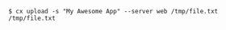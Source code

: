 <!-- layout:code post: upload_example -->

```
$ cx upload -s "My Awesome App" --server web /tmp/file.txt /tmp/file.txt
```
